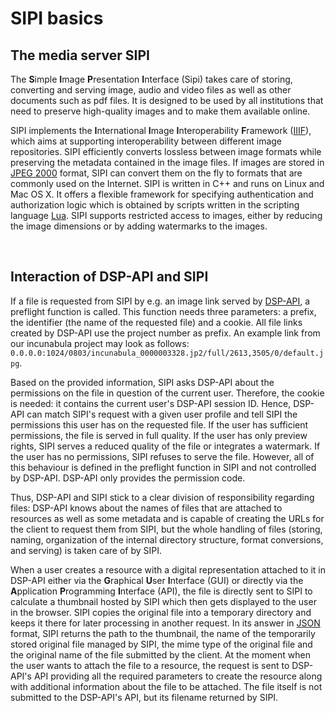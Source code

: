 # SIPI basics

## The media server SIPI

The **S**imple **I**mage **P**resentation **I**nterface (Sipi) takes care of storing, converting and serving image, audio and video files as well as other documents such as pdf files. It is designed to be used by all institutions that need to preserve high-quality images and to make them available online.

SIPI implements the **I**nternational **I**mage **I**nteroperability **F**ramework ([IIIF](https://iiif.io/)), which aims at supporting interoperability between different image repositories. SIPI efficiently converts lossless between image formats while preserving the metadata contained in the image files. If images are stored in [JPEG 2000](https://jpeg.org/jpeg2000/) format, SIPI can convert them on the fly to formats that are commonly used on the Internet. 
SIPI is written in C++ and runs on Linux and Mac OS X. It offers a flexible framework for specifying authentication and authorization logic which is obtained by scripts written in the scripting language [Lua](https://www.lua.org/). SIPI supports restricted access to images, either by reducing the image dimensions or by adding watermarks to the images. 

<br>

## Interaction of DSP-API and SIPI

If a file is requested from SIPI by e.g. an image link served by [DSP-API](../../dsp-api/documentation/index.md), a preflight function is called. This function needs three parameters: a prefix, the identifier (the name of the requested file) and a cookie. All file links created by DSP-API use the project number as prefix. An example link from our incunabula project may look as follows: `0.0.0.0:1024/0803/incunabula_0000003328.jp2/full/2613,3505/0/default.jpg`.

Based on the provided information, SIPI asks DSP-API about the permissions on the file in question of the current user. Therefore, the cookie is needed: it contains the current user's DSP-API session ID. Hence, DSP-API can match SIPI's request with a given user profile and tell SIPI the permissions this user has on the requested file. If the user has sufficient permissions, the file is served in full quality. If the user has only preview rights, SIPI serves a reduced quality of the file or integrates a watermark. If the user has no permissions, SIPI refuses to serve the file. However, all of this behaviour is defined in the preflight function in SIPI and not controlled by DSP-API. DSP-API only provides the permission code.

Thus, DSP-API and SIPI stick to a clear division of responsibility regarding files: DSP-API knows about the names of files that are attached to resources as well as some metadata and is capable of creating the URLs for the client to request them from SIPI, but the whole handling of files (storing, naming, organization of the internal directory structure, format conversions, and serving) is taken care of by SIPI.

When a user creates a resource with a digital representation attached to it in DSP-API either via the **G**raphical **U**ser **I**nterface (GUI) or directly via the **A**pplication **P**rogramming **I**nterface (API), the file is directly sent to SIPI to calculate a thumbnail hosted by SIPI which then gets displayed to the user in the browser. SIPI copies the original file into a temporary directory and keeps it there for later processing in another request. In its answer in [JSON](http://www.json.org/) format, SIPI returns the path to the thumbnail, the name of the temporarily stored original file managed by SIPI, the mime type of the original file and the original name of the file submitted by the client. At the moment when the user wants to attach the file to a resource, the request is sent to DSP-API's API providing all the required parameters to create the resource along with additional information about the file to be attached. The file itself is not submitted to the DSP-API's API, but its filename returned by SIPI.
